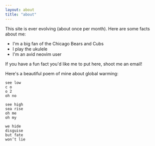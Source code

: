 ```yaml
---
layout: about
title: "about"
---
```


This site is ever evolving (about once per month). Here are some facts about me:
- I'm a big fan of the Chicago Bears and Cubs
- I play the ukulele
- I'm an avid neovim user

If you have a fun fact you'd like me to put here, shoot me an email!


Here's a beautiful poem of mine about global warming:
```
see low
c o
o 2
oh no

see high
sea rise
oh me
oh my

we hide
disguise
but fate
won’t lie
```
